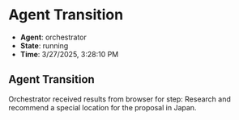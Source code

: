 # Agent Transition

- **Agent**: orchestrator
- **State**: running
- **Time**: 3/27/2025, 3:28:10 PM

## Agent Transition

Orchestrator received results from browser for step: Research and recommend a special location for the proposal in Japan.

